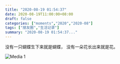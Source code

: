 ```yaml
---
title: "2020-08-19 01:54:37"
date: 2020-08-19T11:00:00+08:00
draft: false
categories: ["moments","2020","2020-08"]
tags: ["朋友圈","生活记录"]
summary: "2020-08-19 01:54:37..."
---
```


没有一只蝴蝶生下来就是蝴蝶，
没有一朵花长出来就是花。

![Media 1](/Moments/photos/2020-08-19/202008190154370.jpg)


